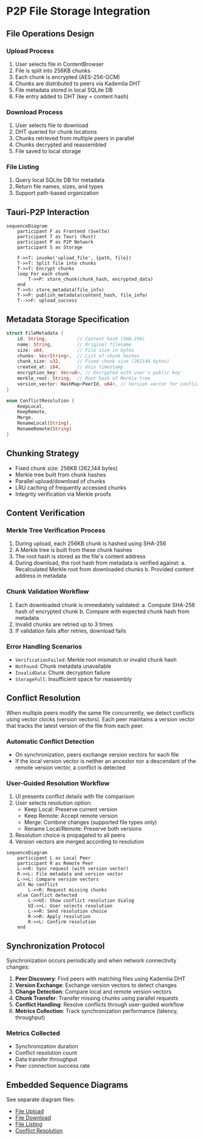 # P2P File Storage Integration

## File Operations Design

### Upload Process
1. User selects file in ContentBrowser
2. File is split into 256KB chunks
3. Each chunk is encrypted (AES-256-GCM)
4. Chunks are distributed to peers via Kademlia DHT
5. File metadata stored in local SQLite DB
6. File entry added to DHT (key = content hash)

### Download Process
1. User selects file to download
2. DHT queried for chunk locations
3. Chunks retrieved from multiple peers in parallel
4. Chunks decrypted and reassembled
5. File saved to local storage

### File Listing
1. Query local SQLite DB for metadata
2. Return file names, sizes, and types
3. Support path-based organization

## Tauri-P2P Interaction

```mermaid
sequenceDiagram
    participant F as Frontend (Svelte)
    participant T as Tauri (Rust)
    participant P as P2P Network
    participant S as Storage
    
    F->>T: invoke('upload_file', {path, file})
    T->>T: Split file into chunks
    T->>T: Encrypt chunks
    loop For each chunk
        T->>P: store_chunk(chunk_hash, encrypted_data)
    end
    T->>S: store_metadata(file_info)
    T->>P: publish_metadata(content_hash, file_info)
    T-->>F: upload_success
```

## Metadata Storage Specification

```rust
struct FileMetadata {
    id: String,           // Content hash (SHA-256)
    name: String,         // Original filename
    size: u64,            // File size in bytes
    chunks: Vec<String>,  // List of chunk hashes
    chunk_size: u32,      // Fixed chunk size (262144 bytes)
    created_at: i64,      // Unix timestamp
    encryption_key: Vec<u8>, // Encrypted with user's public key
    merkle_root: String,  // Root hash of Merkle tree
    version_vector: HashMap<PeerId, u64>, // Version vector for conflict detection
}

enum ConflictResolution {
    KeepLocal,
    KeepRemote,
    Merge,
    RenameLocal(String),
    RenameRemote(String)
}
```

## Chunking Strategy

- Fixed chunk size: 256KB (262,144 bytes)
- Merkle tree built from chunk hashes
- Parallel upload/download of chunks
- LRU caching of frequently accessed chunks
- Integrity verification via Merkle proofs

## Content Verification

### Merkle Tree Verification Process
1. During upload, each 256KB chunk is hashed using SHA-256
2. A Merkle tree is built from these chunk hashes
3. The root hash is stored as the file's content address
4. During download, the root hash from metadata is verified against:
   a. Recalculated Merkle root from downloaded chunks
   b. Provided content address in metadata

### Chunk Validation Workflow
1. Each downloaded chunk is immediately validated:
   a. Compute SHA-256 hash of encrypted chunk
   b. Compare with expected chunk hash from metadata
2. Invalid chunks are retried up to 3 times
3. If validation fails after retries, download fails

### Error Handling Scenarios
- `VerificationFailed`: Merkle root mismatch or invalid chunk hash
- `NotFound`: Chunk metadata unavailable
- `InvalidData`: Chunk decryption failure
- `StorageFull`: Insufficient space for reassembly

## Conflict Resolution

When multiple peers modify the same file concurrently, we detect conflicts using vector clocks (version vectors). Each peer maintains a version vector that tracks the latest version of the file from each peer.

### Automatic Conflict Detection
- On synchronization, peers exchange version vectors for each file
- If the local version vector is neither an ancestor nor a descendant of the remote version vector, a conflict is detected

### User-Guided Resolution Workflow
1. UI presents conflict details with file comparison
2. User selects resolution option:
   - Keep Local: Preserve current version
   - Keep Remote: Accept remote version
   - Merge: Combine changes (supported file types only)
   - Rename Local/Remote: Preserve both versions
3. Resolution choice is propagated to all peers
4. Version vectors are merged according to resolution

```mermaid
sequenceDiagram
    participant L as Local Peer
    participant R as Remote Peer
    L->>R: Sync request (with version vector)
    R->>L: File metadata and version vector
    L->>L: Compare version vectors
    alt No conflict
        L->>R: Request missing chunks
    else Conflict detected
        L->>UI: Show conflict resolution dialog
        UI->>L: User selects resolution
        L->>R: Send resolution choice
        R->>R: Apply resolution
        R->>L: Confirm resolution
    end
```

## Synchronization Protocol

Synchronization occurs periodically and when network connectivity changes:

1. **Peer Discovery**: Find peers with matching files using Kademlia DHT
2. **Version Exchange**: Exchange version vectors to detect changes
3. **Change Detection**: Compare local and remote version vectors
4. **Chunk Transfer**: Transfer missing chunks using parallel requests
5. **Conflict Handling**: Resolve conflicts through user-guided workflow
6. **Metrics Collection**: Track synchronization performance (latency, throughput)

### Metrics Collected
- Synchronization duration
- Conflict resolution count
- Data transfer throughput
- Peer connection success rate

## Embedded Sequence Diagrams

See separate diagram files:
- [File Upload](diagrams/file-upload.mmd)
- [File Download](diagrams/file-download.mmd)
- [File Listing](diagrams/file-listing.mmd)
- [Conflict Resolution](diagrams/conflict-resolution.mmd)